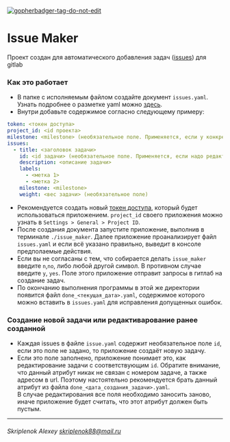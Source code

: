 <a href='https://github.com/jpoles1/gopherbadger' target='_blank'>![gopherbadger-tag-do-not-edit](https://img.shields.io/badge/Go%20Coverage-62%25-brightgreen.svg?longCache=true&style=flat)</a>
# Issue Maker
Проект создан для автоматического добавления задач ([issues](https://docs.gitlab.com/ee/user/project/issues/)) для gitlab

### Как это работает
* В папке с исполняемым файлом создайте документ `issues.yaml`.  
Узнать подробнее о разметке yaml можно [здесь](https://yaml.org/start.html).
* Внутри добавьте содержимое согласно следующему примеру:
```yaml
token: <токен доступа>
project_id: <id проекта>
milestone: <milestone> (необязательное поле. Применяется, если у конкретной задачи на задано соответствующее поле)
issues:
  - title: <заголовок задачи>
    id: <id задачи> (необязательное поле. Применяется, если надо редактиваровать задачу) 
    description: <описание задачи>
    labels:
      - <метка 1>
      - <метка 2>
    milestone: <milestone>
    weight: <вес задачи> (необязательное поле)
```
* Рекомендуется создать новый [токен доступа](https://docs.gitlab.com/ee/user/profile/personal_access_tokens.html), который будет использоваться приложением.
`project_id` своего приложения можно узнать в `Settings > General > Project ID`.
* После создания документа запустите приложение, выполнив в терминале `./issue_maker`.
Далее приложение проанализирует файл `issues.yaml` и если всё указано правильно, выведит в консоле предполаемые действия.
* Если вы не согласаны с тем, что собирается делать `issue_maker` введите `n`,`no`, либо любой другой символ.
В противном случае введите `y`, `yes`. Поле этого приложение отправит запросы в гитлаб на создание задач.  
* По окончанию выполнения программы в этой же директории появится файл `done_<текущая_дата>.yaml`, содержимое которого можно вставить в `issues.yaml` для исправления допущенных ошибок.

### Создание новой задачи или редактиварование ранее созданной
* Каждая issues в файле `issue.yaml` содержит необязательное поле `id`, если это поле не задано, то приложение создаёт новую задачу.  
* Если это поле заполнено, приложение понимает это, как редактирование задачи с соответствующим `id`.
Обратите внимание, что данный атрибут никак не связан с номером задаче, а также адресом в url.
Поэтому настоятельно рекомендуется брать данный атрибут из файла `done_<дата_создания_задачи>.yaml`.  
В случае редактирования все поля необходимо заносить заново, иначе приложение будет считать, что этот атрибут должен быть пустым.
---
###### Skriplenok Alexey skriplenok88@mail.ru